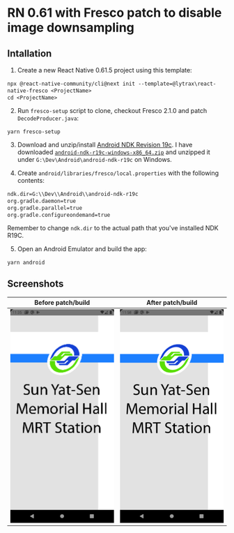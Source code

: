# RN 0.61 with Fresco patch to disable image downsampling

## Intallation

1. Create a new React Native 0.61.5 project using this template:
```
npx @react-native-community/cli@next init --template=@lytrax\react-native-fresco <ProjectName>
cd <ProjectName>
```

2. Run `fresco-setup` script to clone, checkout Fresco 2.1.0 and patch `DecodeProducer.java`:

```
yarn fresco-setup
```

3. Download and unzip/install [Android NDK Revision 19c](https://developer.android.com/ndk/downloads/older_releases.html). I have downloaded [`android-ndk-r19c-windows-x86_64.zip`](https://dl.google.com/android/repository/android-ndk-r19c-windows-x86_64.zip) and unzipped it under `G:\Dev\Android\android-ndk-r19c` on Windows.

4. Create `android/libraries/fresco/local.properties` with the following contents:

```
ndk.dir=G:\\Dev\\Android\\android-ndk-r19c
org.gradle.daemon=true
org.gradle.parallel=true
org.gradle.configureondemand=true
```

Remember to change `ndk.dir` to the actual path that you've installed NDK R19C.

5. Open an Android Emulator and build the app:

```
yarn android
```

## Screenshots

| Before patch/build | After patch/build |
|------------------------------------|-------|
|![Before Fresco patch](https://raw.githubusercontent.com/clytras/react-native-fresco/master/doc/RNFrescoBuild_before_patch.png)|![After Fresco patch](https://raw.githubusercontent.com/clytras/react-native-fresco/master/doc/RNFrescoBuild_after_patch.png)|

